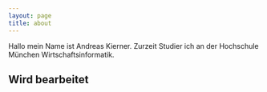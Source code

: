 ```yaml
---
layout: page
title: about
---
```


Hallo mein Name ist Andreas Kierner. Zurzeit Studier ich an der Hochschule München Wirtschaftsinformatik. 

## Wird bearbeitet
